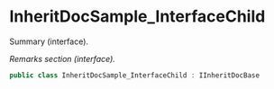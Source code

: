# InheritDocSample_InterfaceChild
Summary (interface).

_Remarks section (interface)._

```cs
public class InheritDocSample_InterfaceChild : IInheritDocBase
```

